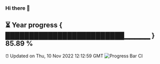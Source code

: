 ### Hi there 👋
⏳ Year progress { █████████████████████████▁▁▁▁▁ } 85.89 %
---
⏰ Updated on Thu, 10 Nov 2022 12:12:59 GMT
![Progress Bar CI](https://github.com/Moyi321/Moyi321/workflows/Progress%20Bar%20CI/badge.svg)
